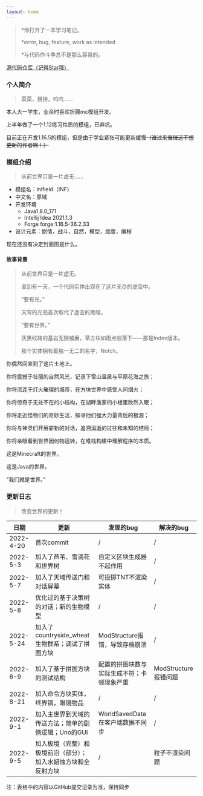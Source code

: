 ```yaml
---
layout: home
---
```


> *你打开了一本学习笔记。
>
> *error, bug, feature, work as intended
>
> *与代码作斗争总不是那么容易的。



<a href='https://github.com/OcteneXin/IniField'>源代码仓库（记得Star哦）</a>



### 个人简介

> 菜菜，捞捞，呜呜……

本人大一学生，业余时喜欢折腾mc模组开发。

上半年做了一个1.12练习性质的模组，已弃坑。

目前正在开发1.16.5的模组，但是由于学业紧张可能更新缓慢~~（谁过来催催这不想更新的作者啊！）~~



### 模组介绍

> 从前世界只是一片虚无……

- 模组名：Inifield（INF）
- 中文名：原域
- 开发环境
  - Java1.8.0_171
  - Intellij Idea 2021.1.3
  - Forge forge:1.16.5-36.2.33
- 设计元素：剧情，战斗，自然，模型，维度，编程

现在还没有决定封面图是什么。

#### 故事背景

> 从前世界只是一片虚无。
>
> 直到有一天，一个代码实体出现在了这片无尽的虚空中。
>
> “要有光。”
>
> 天穹的光亮首次取代了虚空的黑暗。
>
> “要有世界。”
>
> 灰黑纹路的基岩无限铺展，草方块如雨点般落下——那是Indev版本。
>
> 那个实体拥有着独一无二的名字，Notch。

你偶然间来到了这片土地上。

你将震撼于壮丽的自然风光，记录下雪山温泉与平原花海之旅；

你将流连于灯火璀璨的城市，在方块世界中感受人间烟火；

你将惊奇于无处不在的小结构，在湖畔渔家的小楼里欣然入眠；

你将走近怪物们的奇妙生活，探寻他们强大力量背后的根源；

你将与神灵们开展崭新的对话，追溯消逝的过往和未知的结局；

你将亲眼看到世界因何物运转，在堆栈构建中理解程序的本质。

这是Minecraft的世界。

这是Java的世界。

“我们就是世界。”

### 更新日志

> 改变世界的更新！

| 日期      | 更新                                                         | 发现的bug                                  | 解决的bug            |
| --------- | ------------------------------------------------------------ | ------------------------------------------ | -------------------- |
| 2022-4-20 | 首次commit                                                   | /                                          | /                    |
| 2022-5-3  | 加入了芦苇、雪滴花和世界树                                   | 自定义区块生成器不起作用                   | /                    |
| 2022-5-7  | 加入了天域传送门和对话屏幕                                   | 可投掷TNT不渲染实体                        | /                    |
| 2022-5-8  | 优化过的基于决策树的对话；新的生物模型                       | /                                          | /                    |
| 2022-5-24 | 加入了countryside_wheat生物群系；调试了拼图方块              | ModStructure报错，导致存档崩溃             | /                    |
| 2022-6-9  | 加入了基于拼图方块的测试结构                                 | 配置的拼图块数与实际生成不符；卡顿现象严重 | ModStructure报错问题 |
| 2022-8-21 | 加入命令方块实体，终界镐，眼镜物品                           | /                                          | /                    |
| 2022-9-1  | 加入主世界到天域的传送方法；简单的剧情逻辑；Uno的GUI         | WorldSavedData在客户端数据不同步           | /                    |
| 2022-9-5  | 加入极境（完整）和极境前沿（部分）；加入水蜡烛方块和全反射方块 | /                                          | 粒子不渲染问题       |

注：表格中的内容以GitHub提交记录为准，保持同步
